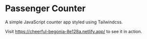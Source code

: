 # Passenger Counter

A simple JavaScript counter app styled using Tailwindcss.

Visit https://cheerful-begonia-8e128a.netlify.app/ to see it in action.
